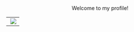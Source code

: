 ---
---
<div align=center>Welcome to my profile!</div>

<table frame=void>
<tr>
    <td>
        <img align="right" src="https://bad-apple-github-readme.vercel.app/api?show_bg=1&username=mizuenaAlt&include_all_commits=true&show_icons=true&count_private=true&hide_border=true&hide=stars,contribs&bg_color=00000000&title_color=7957d5&text_color=ff6e96">
    </td>
</tr>
</table>